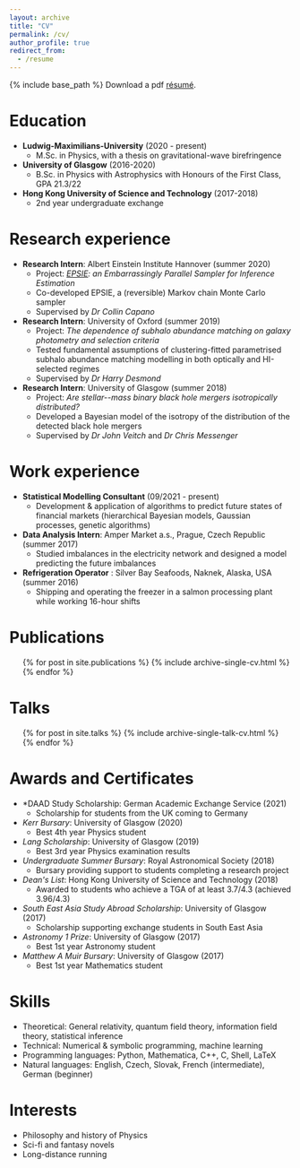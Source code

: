 ```yaml
---
layout: archive
title: "CV"
permalink: /cv/
author_profile: true
redirect_from:
  - /resume
---
```


{% include base_path %}
Download a pdf [résumé](http://richard-sti.github.io/files/CV.pdf).


Education
======
* **Ludwig-Maximilians-University** (2020 - present)
    * M.Sc. in Physics, with a thesis on gravitational-wave birefringence
* **University of Glasgow** (2016-2020)
    * B.Sc. in Physics with Astrophysics with Honours of the First Class, GPA 21.3/22
* **Hong Kong University of Science and Technology** (2017-2018)
    * 2nd year undergraduate exchange

Research experience
======
* **Research Intern**: Albert Einstein Institute Hannover (summer 2020)
    * Project: *[EPSIE](): an Embarrassingly Parallel Sampler for Inference Estimation*
    * Co-developed EPSIE, a (reversible) Markov chain Monte Carlo sampler
    * Supervised by *Dr Collin Capano*
* **Research Intern**: University of Oxford (summer 2019)
    * Project: *The dependence of subhalo abundance matching on galaxy photometry and selection criteria*
    * Tested fundamental assumptions of clustering-fitted parametrised subhalo abundance matching modelling in both optically and HI-selected regimes
    * Supervised by *Dr Harry Desmond*
* **Research Intern**: University of Glasgow (summer 2018)
    * Project: *Are stellar--mass binary black hole mergers isotropically distributed?*
    * Developed a Bayesian model of the isotropy of the distribution of the detected black hole mergers
    * Supervised by *Dr John Veitch* and *Dr Chris Messenger*

Work experience
======
* **Statistical Modelling Consultant** (09/2021 - present)
    * Development & application of algorithms to predict future states of financial markets (hierarchical Bayesian models, Gaussian processes, genetic algorithms)
* **Data Analysis Intern**: Amper Market a.s., Prague, Czech Republic (summer 2017)
    * Studied imbalances in the electricity network and designed a model predicting the future imbalances
* **Refrigeration Operator** : Silver Bay Seafoods, Naknek, Alaska, USA (summer 2016)
    * Shipping and operating the freezer in a salmon processing plant while working 16-hour shifts

Publications
======
  <ul>{% for post in site.publications %}
    {% include archive-single-cv.html %}
  {% endfor %}</ul>

Talks
======
  <ul>{% for post in site.talks %}
    {% include archive-single-talk-cv.html %}
  {% endfor %}</ul>

Awards and Certificates
======
* *DAAD Study Scholarship: German Academic Exchange Service (2021)
    * Scholarship for students from the UK coming to Germany
* *Kerr Bursary*: University of Glasgow (2020)
    * Best 4th year Physics student
* *Lang Scholarship*: University of Glasgow (2019)
    * Best 3rd year Physics examination results
* *Undergraduate Summer Bursary*: Royal Astronomical Society (2018)
    * Bursary providing support to students completing a research project
* *Dean's List*: Hong Kong University of Science and Technology (2018)
    * Awarded to students who achieve a TGA of at least 3.7/4.3 (achieved 3.96/4.3)
* *South East Asia Study Abroad Scholarship*: University of Glasgow (2017)
    * Scholarship supporting exchange students in South East Asia
* *Astronomy 1 Prize*: University of Glasgow (2017)
    * Best 1st year Astronomy student
* *Matthew A Muir Bursary*: University of Glasgow (2017)
    * Best 1st year Mathematics student

Skills
======
* Theoretical: General relativity, quantum field theory, information field theory, statistical inference
* Technical: Numerical & symbolic programming, machine learning
* Programming languages: Python, Mathematica, C++, C, Shell, LaTeX
* Natural languages: English, Czech, Slovak, French (intermediate), German (beginner)

Interests
======
* Philosophy and history of Physics
* Sci-fi and fantasy novels
* Long-distance running
